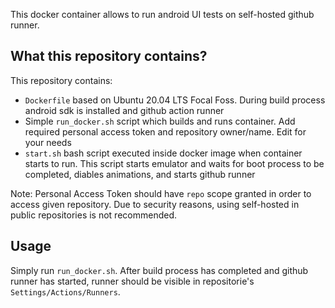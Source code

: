 This docker container allows to run android UI tests on self-hosted github runner.

## What this repository contains?
This repository contains:
* `Dockerfile` based on Ubuntu 20.04 LTS Focal Foss. During build process android sdk is installed and github action runner
* Simple `run_docker.sh` script which builds and runs container. Add required personal access token and repository owner/name. Edit for your needs
* `start.sh` bash script executed inside docker image when container starts to run. This script starts emulator and waits for boot process to be completed, diables animations, and starts github runner

Note: Personal Access Token should have `repo` scope granted in order to access given repository. Due to security reasons, using self-hosted in public repositories is not recommended.

## Usage
Simply run `run_docker.sh`. After build process has completed and github runner has started, runner should be visible in repositorie's `Settings/Actions/Runners`.


